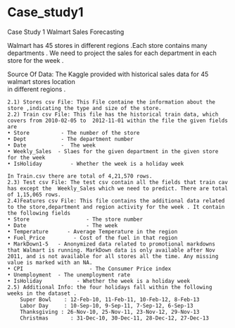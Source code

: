 # Case_study1
Case Study 1 Walmart Sales Forecasting

 Walmart has 45 stores in different regions .Each store contains many departments .
 We need to project the sales for each department in each store for the week .
 
 Source Of Data:
                                     The Kaggle provided with historical sales data for 45 walmart stores location  
in different regions .

	2.1) Stores csv File: This File containe the information about the store ,indicating the type and size of the store.
	2.2) Train csv File: This file has the historical train data, which covers from 2010-02-05 to  2012-11-01 within the file the given fields are 
    • Store     	 - The number of the store
    • Dept      	 - The department number 
    • Date      	 -  The week
    • Weekly_Sales  - Slaes for the given department in the given store for the week
    • IsHoliday         - Whether the week is a holiday week 
               
	In Train.csv there are total of 4,21,570 rows.  
	2.3) Test csv File: The test csv contain all the fields that train cav has except the  Weekly_Sales which we need to predict. There are total of 1,15,065 rows.
	2.4)Features csv File: This file contains the additional data related to the store,department and region activity for the week . It contain the following fields 
    • Store                  - The store number
    • Date                   - The week
    • Temperature      - Average Temperature in the region 
    • Fuel_Price         - Cost of the fuel in that region 
    • MarkDown1-5   - Anonymized data related to promotional markdowns that Walmart is running. MarkDown data is only available after Nov 2011, and is not available for all stores all the time. Any missing value is marked with an NA.
    • CPI                     - The Consumer Price index
    • Unemployment  - The unemployment rate
    • IsHoliday           - Whether the week is a holiday week 
	2.5) Additional Info: the four holidays fall within the following weeks in the dataset .
		Super Bowl    : 12-Feb-10, 11-Feb-11, 10-Feb-12, 8-Feb-13
		Labor Day     : 10-Sep-10, 9-Sep-11, 7-Sep-12, 6-Sep-13
		Thanksgiving : 26-Nov-10, 25-Nov-11, 23-Nov-12, 29-Nov-13
		Christmas       : 31-Dec-10, 30-Dec-11, 28-Dec-12, 27-Dec-13

